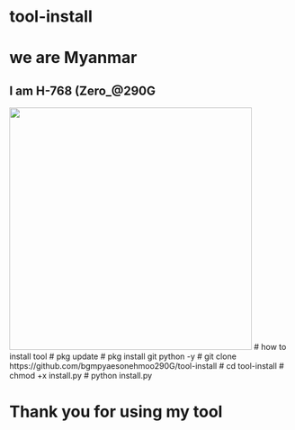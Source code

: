 # tool-install
<h1>we are Myanmar</h1>
<h2>I am H-768 (Zero_@290G</h2>
<img src="https://i.imgur.com/3JSs3r1.png" width="431">
# how to install tool
# pkg update
# pkg install git python -y
# git clone https://github.com/bgmpyaesonehmoo290G/tool-install
# cd tool-install
# chmod +x install.py
# python install.py

<h1>Thank you for using my tool</h1>
